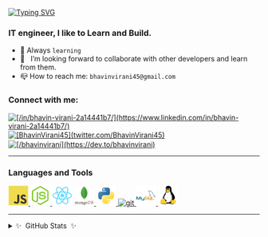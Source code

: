 [![Typing SVG](https://readme-typing-svg.herokuapp.com?color=%2338C2FF&size=24&vCenter=true&width=500&height=28&lines=Hey+there%2C+I'm+Bhavin+Virani)](https://git.io/typing-svg)

### IT engineer, I like to Learn and Build.

- 🌱 Always `learning`
- 🤝 &nbsp; I’m looking forward to collaborate with other developers and learn from them.
- 📪 How to reach me: `bhavinvirani45@gmail.com`

### Connect with me:

<p align="left">
<a href="https://www.linkedin.com/in/bhavin-virani-2a14441b7/" target="blank"><img align="center" src="https://img.shields.io/badge/linkedin-%231E77B5.svg?&style=for-the-badge&logo=linkedin&logoColor=white" alt="[/in/bhavin-virani-2a14441b7/](https://www.linkedin.com/in/bhavin-virani-2a14441b7/)" height="30" width="120" /></a>
<a href="https://twitter.com/BhavinVirani45" target="blank"><img align="center" src="https://img.shields.io/badge/twitter-%2300acee.svg?&style=for-the-badge&logo=twitter&logoColor=white" alt="[BhavinVirani45](twitter.com/BhavinVirani45)" height="30" width="100" /></a>
<a href="https://dev.to/bhavinvirani" target="blank"><img align="center"  src="https://img.shields.io/badge/dev-%2324292e.svg?&style=for-the-badge&logo=devdotto&logoColor=white" alt="[/bhavinvirani](https://dev.to/bhavinvirani)" height="30" width="100" /></a>
</a>
</p>
<hr />

<h3 align="left">Languages and Tools</h3>
<p align="left">
 
<a href="https://developer.mozilla.org/en-US/docs/Web/JavaScript" target="_blank"> <img src="https://raw.githubusercontent.com/devicons/devicon/master/icons/javascript/javascript-original.svg" alt="javascript" width="40" height="40"/> </a> 
<a href="https://nodejs.org/en/docs/" target="_blank"> <img src="https://raw.githubusercontent.com/devicons/devicon/master/icons/nodejs/nodejs-original.svg" alt="javascript" width="40" height="40"/> </a>
<a><img src="https://raw.githubusercontent.com/devicons/devicon/master/icons/react/react-original.svg" width="40" height="40"></a>
<a href="#" target="_blank"> <img src="https://raw.githubusercontent.com/devicons/devicon/master/icons/mongodb/mongodb-original-wordmark.svg" alt="mongodb" width="40" height="40"/> </a>
 <a href="https://www.python.org" target="_blank"> <img src="https://raw.githubusercontent.com/devicons/devicon/master/icons/python/python-original.svg" alt="python" width="40" height="40"/> </a> 
<a href="https://git-scm.com/" target="_blank"> <img src="https://www.vectorlogo.zone/logos/git-scm/git-scm-icon.svg" alt="git" width="40" height="40"/> </a> 
<a href="https://www.mysql.com/" target="_blank"> <img src="https://raw.githubusercontent.com/devicons/devicon/master/icons/mysql/mysql-original-wordmark.svg" alt="mysql" width="40" height="40"/> </a>
<a href="https://www.linux.org/" target="_blank"> <img src="https://raw.githubusercontent.com/devicons/devicon/master/icons/linux/linux-original.svg" alt="linux" width="40" height="40"/> </a>
 
</p>
<hr />
<details>
  <summary>✨&nbsp; GitHub Stats &nbsp;✨</summary>
  <br />
<div align="center">
<p><img src="https://github-readme-stats.vercel.app/api/top-langs?username=bhavinvirani&theme=dark&langs_count=6&locale=en&layout=compact" alt="bhavinvirani" /></p>
<p>&nbsp;<img align="center" src="https://github-readme-stats.vercel.app/api?username=bhavinvirani&theme=dark&&count_private=trueshow_icons=true&hide=issues" alt="bhavinvirani" /></p>
<p><img align="center" src="https://github-readme-streak-stats.herokuapp.com/?user=bhavinvirani&theme=dark" alt="bhavinvirani" /></p>
<p align="center"> <img src="https://komarev.com/ghpvc/?username=bhavinvirani&label=Profile%20views&color=0e75b6&style=flat" alt="bhavinvirani" width="130" height="25" /> </p>
</div>
 </details>
